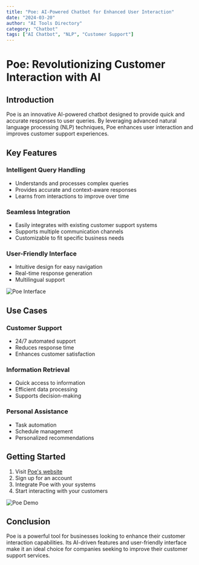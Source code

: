 ```yaml
---
title: "Poe: AI-Powered Chatbot for Enhanced User Interaction"
date: "2024-03-20"
author: "AI Tools Directory"
category: "Chatbot"
tags: ["AI Chatbot", "NLP", "Customer Support"]
---
```


# Poe: Revolutionizing Customer Interaction with AI

## Introduction

Poe is an innovative AI-powered chatbot designed to provide quick and accurate responses to user queries. By leveraging advanced natural language processing (NLP) techniques, Poe enhances user interaction and improves customer support experiences.

## Key Features

### Intelligent Query Handling
- Understands and processes complex queries
- Provides accurate and context-aware responses
- Learns from interactions to improve over time

### Seamless Integration
- Easily integrates with existing customer support systems
- Supports multiple communication channels
- Customizable to fit specific business needs

### User-Friendly Interface
- Intuitive design for easy navigation
- Real-time response generation
- Multilingual support

![Poe Interface](/imgs/poe/interface.jpg)

## Use Cases

### Customer Support
- 24/7 automated support
- Reduces response time
- Enhances customer satisfaction

### Information Retrieval
- Quick access to information
- Efficient data processing
- Supports decision-making

### Personal Assistance
- Task automation
- Schedule management
- Personalized recommendations

## Getting Started

1. Visit [Poe's website](https://poe.com)
2. Sign up for an account
3. Integrate Poe with your systems
4. Start interacting with your customers

![Poe Demo](/imgs/poe/demo.jpg)

## Conclusion

Poe is a powerful tool for businesses looking to enhance their customer interaction capabilities. Its AI-driven features and user-friendly interface make it an ideal choice for companies seeking to improve their customer support services. 